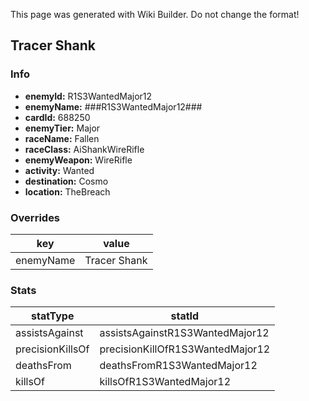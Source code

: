 <span class="wiki-builder">This page was generated with Wiki Builder. Do not change the format!</span>

## Tracer Shank
### Info
* **enemyId:** R1S3WantedMajor12
* **enemyName:** ###R1S3WantedMajor12###
* **cardId:** 688250
* **enemyTier:** Major
* **raceName:** Fallen
* **raceClass:** AiShankWireRifle
* **enemyWeapon:** WireRifle
* **activity:** Wanted
* **destination:** Cosmo
* **location:** TheBreach

### Overrides
key | value
--- | -----
enemyName | Tracer Shank

### Stats
statType | statId
-------- | ------
assistsAgainst | assistsAgainstR1S3WantedMajor12
precisionKillsOf | precisionKillOfR1S3WantedMajor12
deathsFrom | deathsFromR1S3WantedMajor12
killsOf | killsOfR1S3WantedMajor12

